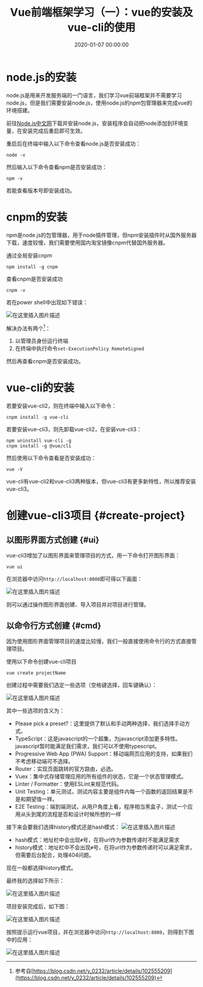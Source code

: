 ﻿---
layout: post
title: Vue前端框架学习（一）：vue的安装及vue-cli的使用
date: 2020-01-07 00:00:00
categories: 
- Vue-前端框架
tags: 
- Vue
- Vue-cli
- Javascript
description: Vue是一套用于构建用户界面的渐进式框架，是只针对前端的框架，它能够帮助我们快速地构造前端页面。利用Vue框架和其他后端框架比如express，能迅速构建单页应用。
---



# node.js的安装  
node.js是用来开发服务端的一门语言，我们学习vue前端框架并不需要学习node.js，但是我们需要安装node.js，使用node.js的npm包管理器来完成vue的环境搭建。

前往[Node.js中文网](http://nodejs.cn/)下载并安装node.js，安装程序会自动把node添加到环境变量，在安装完成后重启即可生效。

重启后在终端中输入以下命令查看node.js是否安装成功：
```
node -v
```
然后输入以下命令查看npm是否安装成功：
```
npm -v
```
若能查看版本号即安装成功。

# cnpm的安装
npm是node.js的包管理器，用于node插件管理，但npm安装插件时从国外服务器下载，速度较慢，我们需要使用国内淘宝镜像cnpm代替国外服务器。

通过全局安装cnpm
```
npm install -g cnpm
```
查看cnpm是否安装成功
```
cnpm -v
```
若在power shell中出现如下错误：

![在这里插入图片描述](https://gitee.com/watchcat2k/pictures_base/raw/master/2020/1/1.png)

解决办法有两个[^1]：
1. 以管理员身份运行终端
2. 在终端中执行命令`set-ExecutionPolicy RemoteSigned`

然后再查看cnpm是否安装成功。

# vue-cli的安装
若要安装vue-cli2，则在终端中输入以下命令：
```
cnpm install -g vue-cli
```
若要安装vue-cli3，则先卸载vue-cli2，在安装vue-cli3：
```
npm uninstall vue-cli -g
cnpm install -g @vue/cli
```
然后使用以下命令查看是否安装成功：
```
vue -V
```
vue-cli有vue-cli2和vue-cli3两种版本，但vue-cli3有更多新特性，所以推荐安装vue-cli3。

# 创建vue-cli3项目  {#create-project}
## 以图形界面方式创建  {#ui}
vue-cli3增加了以图形界面来管理项目的方式，用一下命令打开图形界面：
```
vue ui
```
在浏览器中访问`http://localhost:8000`即可得以下画面：

![在这里插入图片描述](https://gitee.com/watchcat2k/pictures_base/raw/master/2020/1/2.png)

则可以通过操作图形界面创建、导入项目并对项目进行管理。

## 以命令行方式创建  {#cmd}
因为使用图形界面管理项目的速度比较慢，我们一般直接使用命令行的方式直接管理项目。

使用以下命令创建vue-cli项目
```
vue create projectName
```

创建过程中需要我们选定一些选项（空格键选择，回车键确认）：

![在这里插入图片描述](https://gitee.com/watchcat2k/pictures_base/raw/master/2020/1/3.png)

其中一些选项的含义为：
- Please pick a preset?：这里提供了默认和手动两种选择，我们选择手动方式。
- TypeScript：这是javascript的一个超集，为javascript添加更多特性。javascript暂时能满足我们需求，我们可以不使用typescript。
- Progressive Web App (PWA) Support：移动端网页应用的支持，如果我们不考虑移动端可不选择。
- Router：实现页面跳转的官方路由，必选。
- Vuex：集中式存储管理应用的所有组件的状态，它是一个状态管理模式。
- Linter / Formatter：使用ESLint来规范代码。
- Unit Testing：单元测试，测试内容主要是组件内每一个函数的返回结果是不是和期望值一样。
- E2E Testing：端到端测试，从用户角度上看，程序相当黑盒子，测试一个应用从头到尾的流程是否和设计时候所想的一样

接下来会要我们选择history模式还是hash模式：
![在这里插入图片描述](https://gitee.com/watchcat2k/pictures_base/raw/master/2020/1/4.PNG)
- hash模式：地址栏中会出现`#`号，在将url作为参数传递时不能满足需求
- history模式：地址栏中不会出现`#`号，在将url作为参数传递时可以满足需求，但需要后台配合，处理404问题。

现在一般都选择history模式。

最终我的选择如下所示：

![在这里插入图片描述](https://gitee.com/watchcat2k/pictures_base/raw/master/2020/1/5.PNG)

项目安装完成后，如下图：

![在这里插入图片描述](https://gitee.com/watchcat2k/pictures_base/raw/master/2020/1/6.png)

按照提示运行vue项目，并在浏览器中访问`http://localhost:8080`，则得到下图中的应用：

![在这里插入图片描述](https://gitee.com/watchcat2k/pictures_base/raw/master/2020/1/7.png)

[^1]: 参考自[https://blog.csdn.net/y_0232/article/details/102555209](https://blog.csdn.net/y_0232/article/details/102555209)
